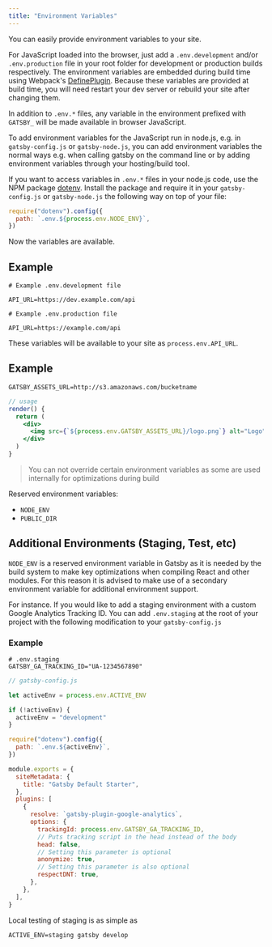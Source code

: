 ```yaml
---
title: "Environment Variables"
---
```


You can easily provide environment variables to your site.

For JavaScript loaded into the browser, just add a `.env.development` and/or
`.env.production` file in your root folder for development or production builds
respectively. The environment variables are embedded during build time using
Webpack's [DefinePlugin](https://webpack.js.org/plugins/define-plugin/). Because
these variables are provided at build time, you will need restart your dev
server or rebuild your site after changing them.

In addition to `.env.*` files, any variable in the environment prefixed with
`GATSBY_` will be made available in browser JavaScript.

To add environment variables for the JavaScript run in node.js, e.g. in
`gatsby-config.js` or `gatsby-node.js`, you can add environment variables the
normal ways e.g. when calling gatsby on the command line or by adding
environment variables through your hosting/build tool.

If you want to access variables in `.env.*` files in your node.js code, use the
NPM package [dotenv](https://www.npmjs.com/package/dotenv). Install the package and
require it in your `gatsby-config.js` or `gatsby-node.js` the following way on top of your file:

```javascript
require("dotenv").config({
  path: `.env.${process.env.NODE_ENV}`,
})
```

Now the variables are available.

## Example

```shell
# Example .env.development file

API_URL=https://dev.example.com/api
```

```shell
# Example .env.production file

API_URL=https://example.com/api
```

These variables will be available to your site as `process.env.API_URL`.

## Example

```
GATSBY_ASSETS_URL=http://s3.amazonaws.com/bucketname
```

```jsx
// usage
render() {
  return (
    <div>
      <img src={`${process.env.GATSBY_ASSETS_URL}/logo.png`} alt="Logo" />
    </div>
  )
}
```

> You can not override certain environment variables as some are used internally
> for optimizations during build

Reserved environment variables:

* `NODE_ENV`
* `PUBLIC_DIR`

## Additional Environments (Staging, Test, etc)

`NODE_ENV` is a reserved environment variable in Gatsby as it is needed by the build system to make key optimizations when compiling React and other modules. For this reason it is advised to make use of a secondary environment variable for additional environment support.

For instance. If you would like to add a staging environment with a custom Google Analytics Tracking ID. You can add `.env.staging` at the root of your project with the following modification to your `gatsby-config.js`

### Example

```shell
# .env.staging
GATSBY_GA_TRACKING_ID="UA-1234567890"
```

```javascript
// gatsby-config.js

let activeEnv = process.env.ACTIVE_ENV

if (!activeEnv) {
  activeEnv = "development"
}

require("dotenv").config({
  path: `.env.${activeEnv}`,
})

module.exports = {
  siteMetadata: {
    title: "Gatsby Default Starter",
  },
  plugins: [
    {
      resolve: `gatsby-plugin-google-analytics`,
      options: {
        trackingId: process.env.GATSBY_GA_TRACKING_ID,
        // Puts tracking script in the head instead of the body
        head: false,
        // Setting this parameter is optional
        anonymize: true,
        // Setting this parameter is also optional
        respectDNT: true,
      },
    },
  ],
}
```

Local testing of staging is as simple as

```
ACTIVE_ENV=staging gatsby develop
```
